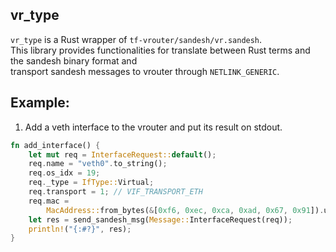 vr_type
----

`vr_type` is a Rust wrapper of `tf-vrouter/sandesh/vr.sandesh`.  
This library provides functionalities for translate between Rust terms and the sandesh binary format and  
transport sandesh messages to vrouter through `NETLINK_GENERIC`.

Example:
----

1. Add a veth interface to the vrouter and put its result on stdout.

```rust
fn add_interface() {
    let mut req = InterfaceRequest::default();
    req.name = "veth0".to_string();
    req.os_idx = 19;
    req._type = IfType::Virtual;
    req.transport = 1; // VIF_TRANSPORT_ETH
    req.mac =
        MacAddress::from_bytes(&[0xf6, 0xec, 0xca, 0xad, 0x67, 0x91]).unwrap();
    let res = send_sandesh_msg(Message::InterfaceRequest(req));
    println!("{:#?}", res);
}
```
